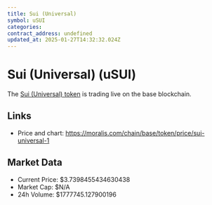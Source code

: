 ```yaml
---
title: Sui (Universal)
symbol: uSUI
categories: 
contract_address: undefined
updated_at: 2025-01-27T14:32:32.024Z
---
```


# Sui (Universal) (uSUI)
The [Sui (Universal) token](https://moralis.com/chain/base/token/price/sui-universal-1) is trading live on the base blockchain.

## Links
- Price and chart: https://moralis.com/chain/base/token/price/sui-universal-1

## Market Data
- Current Price: $3.7398455434630438
- Market Cap: $N/A
- 24h Volume: $1777745.127900196

